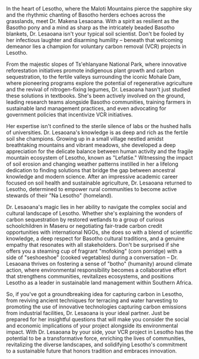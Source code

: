 In the heart of Lesotho, where the Maloti Mountains pierce the sapphire sky and the rhythmic chanting of Basotho herders echoes across the grasslands, meet Dr. Makena Lesaoana. With a spirit as resilient as the Basotho pony and a mind as sharp as the intricately beaded Basotho blankets, Dr. Lesaoana isn't your typical soil scientist. Don't be fooled by her infectious laughter and disarming humility – beneath that welcoming demeanor lies a champion for voluntary carbon removal (VCR) projects in Lesotho.

From the majestic slopes of Ts'ehlanyane National Park, where innovative reforestation initiatives promote indigenous plant growth and carbon sequestration, to the fertile valleys surrounding the iconic Mohale Dam, where pioneering programs explore the potential of regenerative agriculture and the revival of nitrogen-fixing legumes, Dr. Lesaoana hasn't just studied these solutions in textbooks. She's been actively involved on the ground, leading research teams alongside Basotho communities, training farmers in sustainable land management practices, and even advocating for government policies that incentivize VCR initiatives.

Her expertise isn't confined to the sterile silence of labs or the hushed halls of universities. Dr. Lesaoana's knowledge is as deep and rich as the fertile soil she champions. Growing up in a small village nestled amidst breathtaking mountains and vibrant meadows, she developed a deep appreciation for the delicate balance between human activity and the fragile mountain ecosystem of Lesotho, known as "Lefatše." Witnessing the impact of soil erosion and changing weather patterns instilled in her a lifelong dedication to finding solutions that bridge the gap between ancestral knowledge and modern science. After an impressive academic career focused on soil health and sustainable agriculture, Dr. Lesaoana returned to Lesotho, determined to empower rural communities to become active stewards of their "Na Lesotho" (homeland).

Dr. Lesaoana's magic lies in her ability to navigate the complex social and cultural landscape of Lesotho. Whether she's explaining the wonders of carbon sequestration by restored wetlands to a group of curious schoolchildren in Maseru or negotiating fair-trade carbon credit opportunities with international NGOs, she does so with a blend of scientific knowledge, a deep respect for Basotho cultural traditions, and a genuine empathy that resonates with all stakeholders. Don't be surprised if she offers you a steaming cup of fragrant "mofoking" (corn porridge) with a side of "seshoeshoe" (cooked vegetables) during a conversation – Dr. Lesaoana thrives on fostering a sense of "botho" (humanity) around climate action, where environmental responsibility becomes a collaborative effort that strengthens communities, revitalizes ecosystems, and positions Lesotho as a leader in sustainable land management within Southern Africa.

So, if you've got a groundbreaking idea for capturing carbon in Lesotho, from reviving ancient techniques for terracing and water harvesting to promoting the use of innovative technologies capturing carbon emissions from industrial facilities, Dr. Lesaoana is your ideal partner. Just be prepared for her insightful questions that will make you consider the social and economic implications of your project alongside its environmental impact. With Dr. Lesaoana by your side, your VCR project in Lesotho has the potential to be a transformative force, enriching the lives of communities, revitalizing the diverse landscapes, and solidifying Lesotho's commitment to a sustainable future that honors tradition and embraces innovation. 
